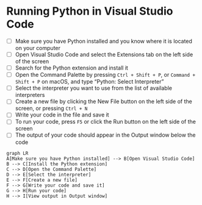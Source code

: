 
# Running Python in Visual Studio Code

- [ ] Make sure you have Python installed and you know where it is located on your computer
- [ ] Open Visual Studio Code and select the Extensions tab on the left side of the screen
- [ ] Search for the Python extension and install it
- [ ] Open the Command Palette by pressing `Ctrl + Shift + P`, or `Command + Shift + P` on macOS, and type “Python: Select Interpreter”
- [ ] Select the interpreter you want to use from the list of available interpreters
- [ ] Create a new file by clicking the New File button on the left side of the screen, or pressing `Ctrl + N`
- [ ] Write your code in the file and save it
- [ ] To run your code, press `F5` or click the Run button on the left side of the screen
- [ ] The output of your code should appear in the Output window below the code

```mermaid
graph LR
A[Make sure you have Python installed] --> B[Open Visual Studio Code]
B --> C[Install the Python extension]
C --> D[Open the Command Palette]
D --> E[Select the interpreter]
E --> F[Create a new file]
F --> G[Write your code and save it]
G --> H[Run your code]
H --> I[View output in Output window]
```
